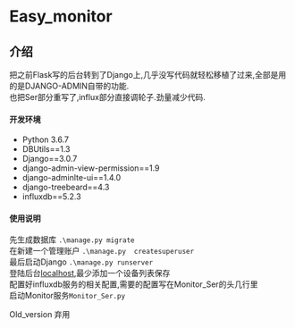 ﻿# Easy_monitor


## 介绍
把之前Flask写的后台转到了Django上,几乎没写代码就轻松移植了过来,全部是用的是DJANGO-ADMIN自带的功能.  
也把Ser部分重写了,influx部分直接调轮子.劲量减少代码.





#### 开发环境
* Python 3.6.7
* DBUtils==1.3
* Django==3.0.7
* django-admin-view-permission==1.9
* django-adminlte-ui==1.4.0
* django-treebeard==4.3
* influxdb==5.2.3


#### 使用说明

先生成数据库    `.\manage.py migrate`  
在新建一个管理账户  `.\manage.py  createsuperuser`  
最后启动Django `.\manage.py runserver`    
登陆后台[localhost](http://localhost:8000),最少添加一个设备列表保存  
配置好influxdb服务的相关配置,需要的配置写在Monitor_Ser的头几行里  
启动Monitor服务`Monitor_Ser.py`     

 Old_version 弃用   
